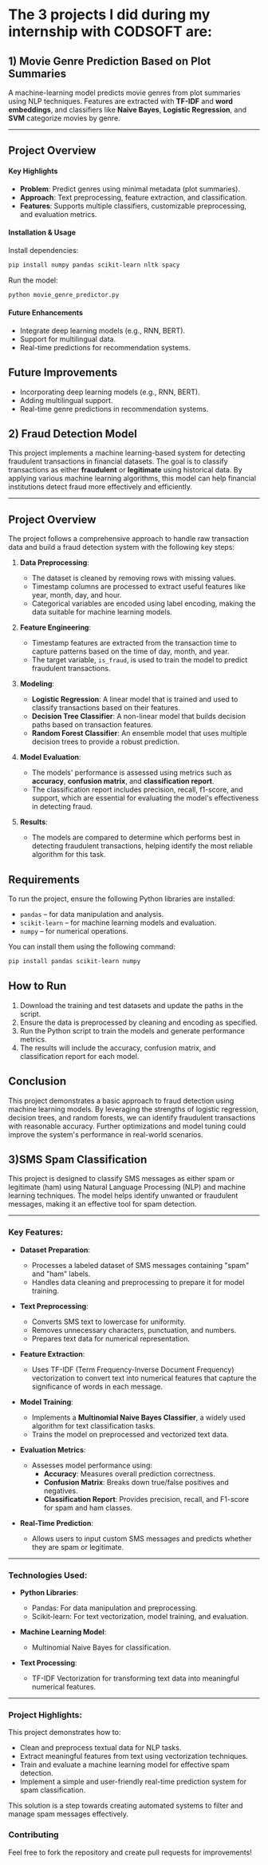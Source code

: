 # The 3 projects I did during my internship with CODSOFT are:


## 1) Movie Genre Prediction Based on Plot Summaries
 
A machine-learning model predicts movie genres from plot summaries using NLP techniques. Features are extracted with **TF-IDF** and **word embeddings**, and classifiers like **Naive Bayes**, **Logistic Regression**, and **SVM** categorize movies by genre.  

---

## Project Overview

#### Key Highlights  
- **Problem**: Predict genres using minimal metadata (plot summaries).  
- **Approach**: Text preprocessing, feature extraction, and classification.  
- **Features**: Supports multiple classifiers, customizable preprocessing, and evaluation metrics.  

#### Installation & Usage  
Install dependencies:  
```bash
pip install numpy pandas scikit-learn nltk spacy
```  
Run the model:  
```bash
python movie_genre_predictor.py
```  

#### Future Enhancements  
- Integrate deep learning models (e.g., RNN, BERT).  
- Support for multilingual data.  
- Real-time predictions for recommendation systems.

## Future Improvements

- Incorporating deep learning models (e.g., RNN, BERT).
- Adding multilingual support.
- Real-time genre predictions in recommendation systems.

## 2) Fraud Detection Model

This project implements a machine learning-based system for detecting fraudulent transactions in financial datasets. The goal is to classify transactions as either **fraudulent** or **legitimate** using historical data. By applying various machine learning algorithms, this model can help financial institutions detect fraud more effectively and efficiently.

---

## Project Overview

The project follows a comprehensive approach to handle raw transaction data and build a fraud detection system with the following key steps:

1. **Data Preprocessing**: 
    - The dataset is cleaned by removing rows with missing values.
    - Timestamp columns are processed to extract useful features like year, month, day, and hour.
    - Categorical variables are encoded using label encoding, making the data suitable for machine learning models.
  
2. **Feature Engineering**: 
    - Timestamp features are extracted from the transaction time to capture patterns based on the time of day, month, and year.
    - The target variable, `is_fraud`, is used to train the model to predict fraudulent transactions.
  
3. **Modeling**: 
    - **Logistic Regression**: A linear model that is trained and used to classify transactions based on their features.
    - **Decision Tree Classifier**: A non-linear model that builds decision paths based on transaction features.
    - **Random Forest Classifier**: An ensemble model that uses multiple decision trees to provide a robust prediction.

4. **Model Evaluation**: 
    - The models' performance is assessed using metrics such as **accuracy**, **confusion matrix**, and **classification report**.
    - The classification report includes precision, recall, f1-score, and support, which are essential for evaluating the model's effectiveness in detecting fraud.

5. **Results**: 
    - The models are compared to determine which performs best in detecting fraudulent transactions, helping identify the most reliable algorithm for this task.

## Requirements

To run the project, ensure the following Python libraries are installed:

- `pandas` – for data manipulation and analysis.
- `scikit-learn` – for machine learning models and evaluation.
- `numpy` – for numerical operations.
  
You can install them using the following command:

```bash
pip install pandas scikit-learn numpy
```

## How to Run

1. Download the training and test datasets and update the paths in the script.
2. Ensure the data is preprocessed by cleaning and encoding as specified.
3. Run the Python script to train the models and generate performance metrics.
4. The results will include the accuracy, confusion matrix, and classification report for each model.

## Conclusion

This project demonstrates a basic approach to fraud detection using machine learning models. By leveraging the strengths of logistic regression, decision trees, and random forests, we can identify fraudulent transactions with reasonable accuracy. Further optimizations and model tuning could improve the system's performance in real-world scenarios.


## 3)SMS Spam Classification

This project is designed to classify SMS messages as either spam or legitimate (ham) using Natural Language Processing (NLP) and machine learning techniques. The model helps identify unwanted or fraudulent messages, making it an effective tool for spam detection.

---

### Key Features:

- **Dataset Preparation**: 
  - Processes a labeled dataset of SMS messages containing "spam" and "ham" labels.
  - Handles data cleaning and preprocessing to prepare it for model training.

- **Text Preprocessing**:
  - Converts SMS text to lowercase for uniformity.
  - Removes unnecessary characters, punctuation, and numbers.
  - Prepares text data for numerical representation.

- **Feature Extraction**:
  - Uses TF-IDF (Term Frequency-Inverse Document Frequency) vectorization to convert text into numerical features that capture the significance of words in each message.

- **Model Training**:
  - Implements a **Multinomial Naive Bayes Classifier**, a widely used algorithm for text classification tasks.
  - Trains the model on preprocessed and vectorized text data.

- **Evaluation Metrics**:
  - Assesses model performance using:
    - **Accuracy**: Measures overall prediction correctness.
    - **Confusion Matrix**: Breaks down true/false positives and negatives.
    - **Classification Report**: Provides precision, recall, and F1-score for spam and ham classes.

- **Real-Time Prediction**:
  - Allows users to input custom SMS messages and predicts whether they are spam or legitimate.

---

### Technologies Used:

- **Python Libraries**:
  - Pandas: For data manipulation and preprocessing.
  - Scikit-learn: For text vectorization, model training, and evaluation.

- **Machine Learning Model**:
  - Multinomial Naive Bayes for classification.

- **Text Processing**:
  - TF-IDF Vectorization for transforming text data into meaningful numerical features.

---

### Project Highlights:

This project demonstrates how to:
- Clean and preprocess textual data for NLP tasks.
- Extract meaningful features from text using vectorization techniques.
- Train and evaluate a machine learning model for effective spam detection.
- Implement a simple and user-friendly real-time prediction system for spam classification.

This solution is a step towards creating automated systems to filter and manage spam messages effectively.


### Contributing

Feel free to fork the repository and create pull requests for improvements!



